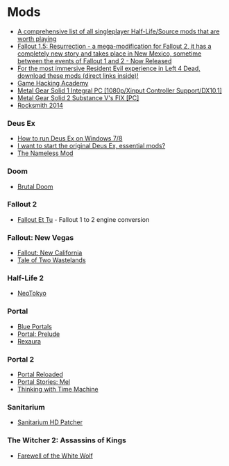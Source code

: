 # Mods

* [A comprehensive list of all singleplayer Half-Life/Source mods that are worth playing](https://www.reddit.com/r/HalfLife/comments/60pmr9/a\_comprehensive\_list\_of\_all\_singleplayer/)
* [Fallout 1.5: Resurrection - a mega-modification for Fallout 2, it has a completely new story and takes place in New Mexico, sometime between the events of Fallout 1 and 2 - Now Released](http://www.moddb.com/mods/fallout-15-resurrection/news/fallout-15-resurrection-release)
* [For the most immersive Resident Evil experience in Left 4 Dead, download these mods (direct links inside)!](https://www.reddit.com/r/l4d2/comments/7wqwhb/for\_the\_most\_immersive\_resident\_evil\_experience/)
* [Game Hacking Academy](https://gamehacking.academy)
* [Metal Gear Solid 1 Integral PC \[1080p/Xinput Controller Support/DX10.1\]](https://www.reddit.com/r/metalgearsolid/comments/4qlv1c/final\_full\_release\_metal\_gear\_solid\_1\_integral\_pc/)
* [Metal Gear Solid 2 Substance V's FIX \[PC\]](https://www.reddit.com/r/metalgearsolid/comments/59h2jd/metal\_gear\_solid\_2\_substance\_vs\_fix\_pc/)
* [Rocksmith 2014](https://cs.rin.ru/forum/viewtopic.php?f=10\&t=63705\&start=2865\&sid=e40b0518f0fa811095856105c168e85f)

### Deus Ex

* [How to run Deus Ex on Windows 7/8](https://www.pcgamer.com/how-to-run-deus-ex-on-windows-78/)
* [I want to start the original Deus Ex, essential mods?](https://www.reddit.com/r/patientgamers/comments/9y5ni1/i\_want\_to\_start\_the\_original\_deus\_ex\_essential/)
* [The Nameless Mod](https://thenamelessmod.com/)

### Doom

* [Brutal Doom](https://www.moddb.com/mods/brutal-doom)

### Fallout 2

* [Fallout Et Tu](https://github.com/rotators/Fo1in2) - Fallout 1 to 2 engine conversion

### Fallout: New Vegas

* [Fallout: New California](https://www.nexusmods.com/newvegas/mods/45138/)
* [Tale of Two Wastelands](https://taleoftwowastelands.com/index.php)

### Half-Life 2

* [NeoTokyo](https://neotokyohq.com/)

### Portal

* [Blue Portals](https://www.moddb.com/mods/blue-portals)
* [Portal: Prelude](https://www.moddb.com/mods/portal-prelude)
* [Rexaura](https://store.steampowered.com/app/317790/Rexaura/)

### Portal 2

* [Portal Reloaded](https://portalreloaded.com/)
* [Portal Stories: Mel](https://store.steampowered.com/app/317400/Portal\_Stories\_Mel/)
* [Thinking with Time Machine](https://store.steampowered.com/app/286080/Thinking\_with\_Time\_Machine/)

### Sanitarium

* [Sanitarium HD Patcher](https://github.com/Schtee/SanitariumHDPatcher)

### The Witcher 2: Assassins of Kings

* [Farewell of the White Wolf](https://www.moddb.com/mods/farewell-of-the-white-wolf)

